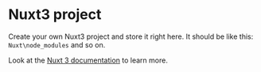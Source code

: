 # Nuxt3 project

Create your own Nuxt3 project and store it right here.
It should be like this: `Nuxt\node_modules` and so on.

Look at the [Nuxt 3 documentation](https://nuxt.com/docs/getting-started/introduction) to learn more.
